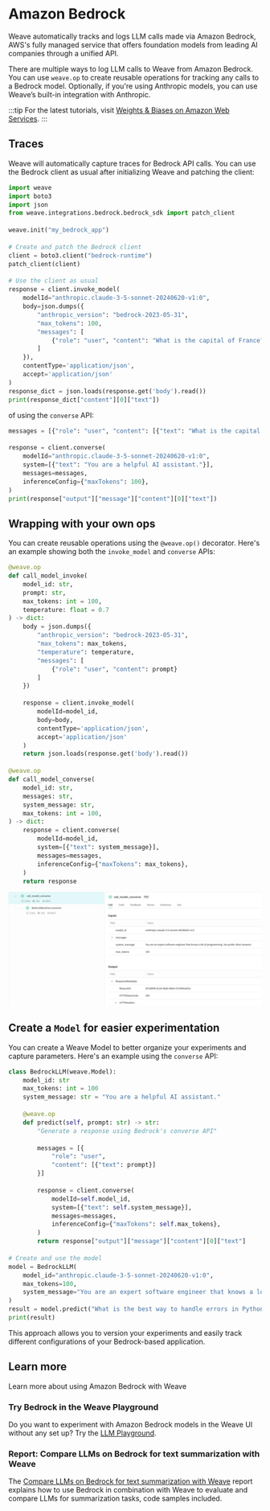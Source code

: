 # Amazon Bedrock

Weave automatically tracks and logs LLM calls made via Amazon Bedrock, AWS's fully managed service that offers foundation models from leading AI companies through a unified API.

There are multiple ways to log LLM calls to Weave from Amazon Bedrock. You can use `weave.op` to create reusable operations for tracking any calls to a Bedrock model. Optionally, if you're using Anthropic models, you can use Weave’s built-in integration with Anthropic. 

:::tip
For the latest tutorials, visit [Weights & Biases on Amazon Web Services](https://wandb.ai/site/partners/aws/).
:::

## Traces

Weave will automatically capture traces for Bedrock API calls. You can use the Bedrock client as usual after initializing Weave and patching the client:

```python
import weave
import boto3
import json
from weave.integrations.bedrock.bedrock_sdk import patch_client

weave.init("my_bedrock_app")

# Create and patch the Bedrock client
client = boto3.client("bedrock-runtime")
patch_client(client)

# Use the client as usual
response = client.invoke_model(
    modelId="anthropic.claude-3-5-sonnet-20240620-v1:0",
    body=json.dumps({
        "anthropic_version": "bedrock-2023-05-31",
        "max_tokens": 100,
        "messages": [
            {"role": "user", "content": "What is the capital of France?"}
        ]
    }),
    contentType='application/json',
    accept='application/json'
)
response_dict = json.loads(response.get('body').read())
print(response_dict["content"][0]["text"])
```

of using the `converse` API:

```python
messages = [{"role": "user", "content": [{"text": "What is the capital of France?"}]}]

response = client.converse(
    modelId="anthropic.claude-3-5-sonnet-20240620-v1:0",
    system=[{"text": "You are a helpful AI assistant."}],
    messages=messages,
    inferenceConfig={"maxTokens": 100},
)
print(response["output"]["message"]["content"][0]["text"])

```

## Wrapping with your own ops

You can create reusable operations using the `@weave.op()` decorator. Here's an example showing both the `invoke_model` and `converse` APIs:

```python
@weave.op
def call_model_invoke(
    model_id: str,
    prompt: str,
    max_tokens: int = 100,
    temperature: float = 0.7
) -> dict:
    body = json.dumps({
        "anthropic_version": "bedrock-2023-05-31",
        "max_tokens": max_tokens,
        "temperature": temperature,
        "messages": [
            {"role": "user", "content": prompt}
        ]
    })

    response = client.invoke_model(
        modelId=model_id,
        body=body,
        contentType='application/json',
        accept='application/json'
    )
    return json.loads(response.get('body').read())

@weave.op
def call_model_converse(
    model_id: str,
    messages: str,
    system_message: str,
    max_tokens: int = 100,
) -> dict:
    response = client.converse(
        modelId=model_id,
        system=[{"text": system_message}],
        messages=messages,
        inferenceConfig={"maxTokens": max_tokens},
    )
    return response
```

![](./imgs/bedrock_converse.png)

## Create a `Model` for easier experimentation

You can create a Weave Model to better organize your experiments and capture parameters. Here's an example using the `converse` API:

```python
class BedrockLLM(weave.Model):
    model_id: str
    max_tokens: int = 100
    system_message: str = "You are a helpful AI assistant."

    @weave.op
    def predict(self, prompt: str) -> str:
        "Generate a response using Bedrock's converse API"
        
        messages = [{
            "role": "user",
            "content": [{"text": prompt}]
        }]

        response = client.converse(
            modelId=self.model_id,
            system=[{"text": self.system_message}],
            messages=messages,
            inferenceConfig={"maxTokens": self.max_tokens},
        )
        return response["output"]["message"]["content"][0]["text"]

# Create and use the model
model = BedrockLLM(
    model_id="anthropic.claude-3-5-sonnet-20240620-v1:0",
    max_tokens=100,
    system_message="You are an expert software engineer that knows a lot of programming. You prefer short answers."
)
result = model.predict("What is the best way to handle errors in Python?")
print(result)
```

This approach allows you to version your experiments and easily track different configurations of your Bedrock-based application.

## Learn more

Learn more about using Amazon Bedrock with Weave

### Try Bedrock in the Weave Playground

Do you want to experiment with Amazon Bedrock models in the Weave UI without any set up? Try the [LLM Playground](../tools/playground.md).

### Report: Compare LLMs on Bedrock for text summarization with Weave

The [Compare LLMs on Bedrock for text summarization with Weave](https://wandb.ai/byyoung3/ML_NEWS3/reports/Compare-LLMs-on-Amazon-Bedrock-for-text-summarization-with-W-B-Weave--VmlldzoxMDI1MTIzNw) report explains how to use Bedrock in combination with Weave to evaluate and compare LLMs for summarization tasks, code samples included.